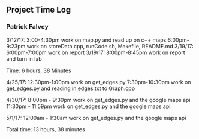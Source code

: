 ##  Project Time Log
### Patrick Falvey

3/12/17: 3:00-4:30pm work on map.py and read up on c++ maps
         6:00pm-9:23pm work on storeData.cpp, runCode.sh, Makefile, README.md
3/19/17: 6:00pm-7:00pm work on report
3/19/17: 8:00pm-8:45pm work on report and turn in lab

Time: 6 hours, 38 Minutes

4/25/17: 12:30pm-1:00pm work on get_edges.py
         7:30pm-10:30pm work on get_edges.py and reading in edges.txt to Graph.cpp

4/30/17: 8:00pm - 9:30pm work on get_edges.py and the google maps api
         11:30pm - 11:59pm work on get_edges.py and the google maps api

5/1/17: 12:00am - 1:30am work on get_edges.py and the google maps api

Total time: 13 hours, 38 minutes
